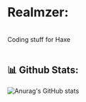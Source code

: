 # Realmzer:
<br>Coding stuff for Haxe<br><br>




## 📊 __Github Stats:__ 
![Anurag's GitHub stats](https://github-readme-stats.vercel.app/api/top-langs/?username=Realmzer&theme=transparent&show_icons=true&layour=compact)

